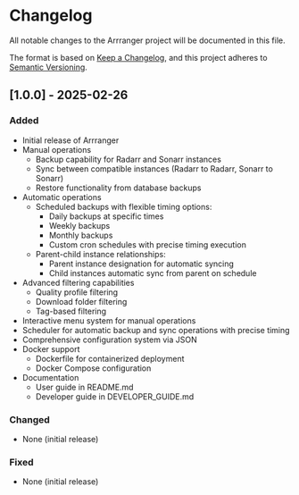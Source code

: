 # Changelog

All notable changes to the Arrranger project will be documented in this file.

The format is based on [Keep a Changelog](https://keepachangelog.com/en/1.0.0/),
and this project adheres to [Semantic Versioning](https://semver.org/spec/v2.0.0.html).

## [1.0.0] - 2025-02-26

### Added
- Initial release of Arrranger
- Manual operations
  - Backup capability for Radarr and Sonarr instances
  - Sync between compatible instances (Radarr to Radarr, Sonarr to Sonarr)
  - Restore functionality from database backups
- Automatic operations
  - Scheduled backups with flexible timing options:
    - Daily backups at specific times
    - Weekly backups
    - Monthly backups
    - Custom cron schedules with precise timing execution
  - Parent-child instance relationships:
    - Parent instance designation for automatic syncing
    - Child instances automatic sync from parent on schedule
- Advanced filtering capabilities
  - Quality profile filtering
  - Download folder filtering
  - Tag-based filtering
- Interactive menu system for manual operations
- Scheduler for automatic backup and sync operations with precise timing
- Comprehensive configuration system via JSON
- Docker support
  - Dockerfile for containerized deployment
  - Docker Compose configuration
- Documentation
  - User guide in README.md
  - Developer guide in DEVELOPER_GUIDE.md

### Changed
- None (initial release)

### Fixed
- None (initial release)